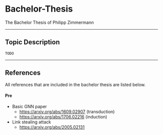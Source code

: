 # Bachelor-Thesis
The Bachelor Thesis of Philipp Zimmermann

---

## Topic Description

`TODO`

---

## References
All references that are included in the bachelor thesis are listed below.

#### Pre
- Basic GNN paper
  - https://arxiv.org/abs/1609.02907 (transduction)
  - https://arxiv.org/abs/1706.02216 (induction)
- Link stealing attack
  - https://arxiv.org/abs/2005.02131
